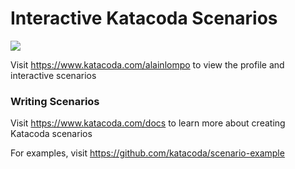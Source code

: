 # Interactive Katacoda Scenarios

[![](http://shields.katacoda.com/katacoda/alainlompo/count.svg)](https://www.katacoda.com/alainlompo "Get your profile on Katacoda.com")

Visit https://www.katacoda.com/alainlompo to view the profile and interactive scenarios

### Writing Scenarios
Visit https://www.katacoda.com/docs to learn more about creating Katacoda scenarios

For examples, visit https://github.com/katacoda/scenario-example
